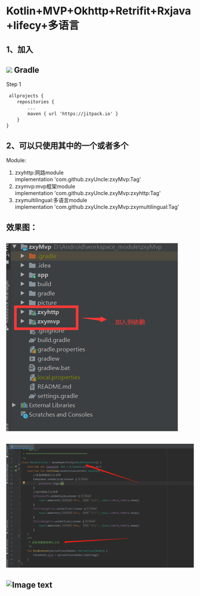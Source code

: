 # Kotlin+MVP+Okhttp+Retrifit+Rxjava+lifecy+多语言
1、加入      
-----
[![](https://jitpack.io/v/zxyUncle/zxyMvp.svg)](https://jitpack.io/#zxyUncle/zxyMvp)
Gradle
-----
Step 1


     allprojects {
		repositories {
			...
			maven { url 'https://jitpack.io' }
		}
	}
      
2、可以只使用其中的一个或者多个            
-----   
Module:                 
 1. zxyhttp:网路module           
    implementation 'com.github.zxyUncle:zxyMvp:Tag'  
 2. zxymvp:mvp框架module           
    implementation 'com.github.zxyUncle.zxyMvp:zxyhttp:Tag'    
 3. zxymultilingual:多语言module            
implementation 'com.github.zxyUncle.zxyMvp:zxymultilingual:Tag'
                      
效果图：           
-----   
![Image text](https://github.com/zxyUncle/zxyMvp/blob/master/picture/aaa.png)     
-----   
![Image text](https://github.com/zxyUncle/zxyMvp/blob/master/picture/bbb.png)     
-----   
![Image text](https://github.com/zxyUncle/zxyMvp/blob/master/picture/mvp.gif)   
-----    

